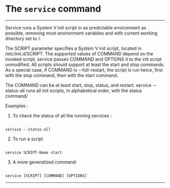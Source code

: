 # The `service` command
---
Service runs a System V init script in as predictable environment as possible, removing most environment variables and with current working directory set to /. 

The SCRIPT parameter specifies a System V init script, located in /etc/init.d/SCRIPT. The supported values of COMMAND depend on the invoked script, service passes COMMAND and OPTIONS it to the init script unmodified. All scripts should support at least the start and stop commands. As a special case, if COMMAND is --full-restart, the script is run twice, first with the stop command, then with the start command.

The COMMAND can be at least start, stop, status, and restart.
service --status-all runs all init scripts, in alphabetical order, with the status command/

Examples :

1. To check the status of all the running services :  

```

service --status-all

```  

2.  To run a script 

```

service SCRIPT-Name start

```
  

3. A more generalized command:

  

```

service [SCRIPT] [COMMAND] [OPTIONS]

```
  

---
